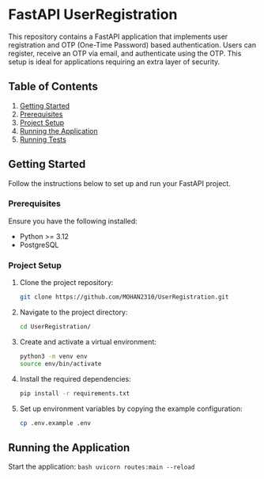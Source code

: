 # FastAPI  UserRegistration 
This repository contains a FastAPI application that implements user registration and OTP (One-Time Password) based authentication. Users can register, receive an OTP via email, and authenticate using the OTP. This setup is ideal for applications requiring an extra layer of security.


## Table of Contents

1. [Getting Started](#getting-started)
2. [Prerequisites](#prerequisites)
3. [Project Setup](#project-setup)
4. [Running the Application](#running-the-application)
5. [Running Tests](#running-tests)

## Getting Started
Follow the instructions below to set up and run your FastAPI project.

### Prerequisites
Ensure you have the following installed:

- Python >= 3.12
- PostgreSQL

### Project Setup
1. Clone the project repository:
    ```bash
    git clone https://github.com/MOHAN2310/UserRegistration.git
    ```
   
2. Navigate to the project directory:
    ```bash
    cd UserRegistration/
    ```

3. Create and activate a virtual environment:
    ```bash
    python3 -m venv env
    source env/bin/activate
    ```

4. Install the required dependencies:
    ```bash
    pip install -r requirements.txt
    ```

5. Set up environment variables by copying the example configuration:
    ```bash
    cp .env.example .env
    ```


## Running the Application
Start the application:
    ```bash
    uvicorn routes:main --reload
    ```

